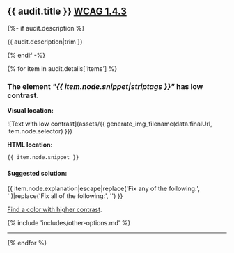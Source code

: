 ## {{ audit.title }} [WCAG 1.4.3](https://www.w3.org/WAI/WCAG21/quickref/?versions=2.0#contrast-minimum)

{%- if audit.description %}

{{ audit.description|trim }}

{% endif -%}

{% for item in audit.details['items'] %}

### The element _"{{ item.node.snippet|striptags }}"_ has low contrast.

__Visual location:__

![Text with low contrast](assets/{{ generate_img_filename(data.finalUrl, item.node.selector) }})


__HTML location:__

```html
{{ item.node.snippet }}
```

#### Suggested solution:
{{ item.node.explanation|escape|replace('Fix any of the following:', '')|replace('Fix all of the following:', '') }}

[Find a color with higher contrast](http://contrast-finder.tanaguru.com).

{% include 'includes/other-options.md' %}

---

{% endfor %}
